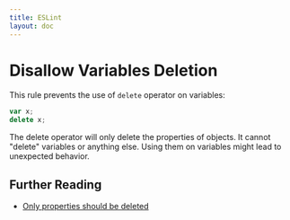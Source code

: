 ```yaml
---
title: ESLint
layout: doc
---
```

<!-- Note: No pull requests accepted for this file. See README.md in the root directory for details. -->
# Disallow Variables Deletion

This rule prevents the use of `delete` operator on variables:

```javascript
var x;
delete x;
```

The delete operator will only delete the properties of objects. It cannot "delete" variables or anything else. Using them on variables might lead to unexpected behavior.

## Further Reading

* [Only properties should be deleted](http://jslinterrors.com/only-properties-should-be-deleted/)